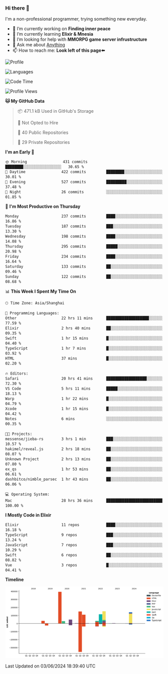 ### Hi there 👋

I'm a non-professional programmer, trying something new everyday.

<!--
**dyzdyz010/dyzdyz010** is a ✨ _special_ ✨ repository because its `README.md` (this file) appears on your GitHub profile.
-->

- 🔭 I’m currently working on **Finding inner peace**
- 🌱 I’m currently learning **Elixir & Mnesia**
- 🤔 I’m looking for help with **MMORPG game server infrustructure**
- 💬 Ask me about [Anything](https://github.com/dyzdyz010/dyzdyz010/issues)
- 📫 How to reach me: **Look left of this page⬅️**

<!-- - 👯 I’m looking to collaborate on
- 😄 Pronouns: ...
- ⚡ Fun fact: ...
 -->
 
![Profile](https://github-readme-stats.vercel.app/api?username=dyzdyz010&count_private=true&show_icons=true&theme=dracula)

![Languages](https://github-readme-stats.vercel.app/api/top-langs/?username=dyzdyz010&layout=compact&theme=dracula)

<!--START_SECTION:waka-->
![Code Time](http://img.shields.io/badge/Code%20Time-1%2C566%20hrs%2029%20mins-blue)

![Profile Views](http://img.shields.io/badge/Profile%20Views-8-blue)

**🐱 My GitHub Data** 

> 📦 471.1 kB Used in GitHub's Storage 
 > 
> 🚫 Not Opted to Hire
 > 
> 📜 40 Public Repositories 
 > 
> 🔑 29 Private Repositories 
 > 
**I'm an Early 🐤** 

```text
🌞 Morning                431 commits         ████████░░░░░░░░░░░░░░░░░   30.65 % 
🌆 Daytime                422 commits         ████████░░░░░░░░░░░░░░░░░   30.01 % 
🌃 Evening                527 commits         █████████░░░░░░░░░░░░░░░░   37.48 % 
🌙 Night                  26 commits          ░░░░░░░░░░░░░░░░░░░░░░░░░   01.85 % 
```
📅 **I'm Most Productive on Thursday** 

```text
Monday                   237 commits         ████░░░░░░░░░░░░░░░░░░░░░   16.86 % 
Tuesday                  187 commits         ███░░░░░░░░░░░░░░░░░░░░░░   13.30 % 
Wednesday                198 commits         ████░░░░░░░░░░░░░░░░░░░░░   14.08 % 
Thursday                 295 commits         █████░░░░░░░░░░░░░░░░░░░░   20.98 % 
Friday                   234 commits         ████░░░░░░░░░░░░░░░░░░░░░   16.64 % 
Saturday                 133 commits         ██░░░░░░░░░░░░░░░░░░░░░░░   09.46 % 
Sunday                   122 commits         ██░░░░░░░░░░░░░░░░░░░░░░░   08.68 % 
```


📊 **This Week I Spent My Time On** 

```text
🕑︎ Time Zone: Asia/Shanghai

💬 Programming Languages: 
Other                    22 hrs 11 mins      ███████████████████░░░░░░   77.59 % 
Elixir                   2 hrs 40 mins       ██░░░░░░░░░░░░░░░░░░░░░░░   09.35 % 
Swift                    1 hr 15 mins        █░░░░░░░░░░░░░░░░░░░░░░░░   04.40 % 
TypeScript               1 hr 7 mins         █░░░░░░░░░░░░░░░░░░░░░░░░   03.92 % 
HTML                     37 mins             █░░░░░░░░░░░░░░░░░░░░░░░░   02.20 % 

🔥 Editors: 
Safari                   20 hrs 41 mins      ██████████████████░░░░░░░   72.30 % 
VS Code                  5 hrs 11 mins       █████░░░░░░░░░░░░░░░░░░░░   18.13 % 
Warp                     1 hr 22 mins        █░░░░░░░░░░░░░░░░░░░░░░░░   04.79 % 
Xcode                    1 hr 15 mins        █░░░░░░░░░░░░░░░░░░░░░░░░   04.42 % 
Notes                    6 mins              ░░░░░░░░░░░░░░░░░░░░░░░░░   00.35 % 

🐱‍💻 Projects: 
messense/jieba-rs        3 hrs 1 min         ███░░░░░░░░░░░░░░░░░░░░░░   10.57 % 
hakimel/reveal.js        2 hrs 18 mins       ██░░░░░░░░░░░░░░░░░░░░░░░   08.07 % 
Unknown Project          2 hrs 13 mins       ██░░░░░░░░░░░░░░░░░░░░░░░   07.80 % 
ex_qs                    1 hr 53 mins        ██░░░░░░░░░░░░░░░░░░░░░░░   06.61 % 
dashbitco/nimble_parsec  1 hr 43 mins        ██░░░░░░░░░░░░░░░░░░░░░░░   06.06 % 

💻 Operating System: 
Mac                      28 hrs 36 mins      █████████████████████████   100.00 % 
```

**I Mostly Code in Elixir** 

```text
Elixir                   11 repos            ████░░░░░░░░░░░░░░░░░░░░░   16.18 % 
TypeScript               9 repos             ███░░░░░░░░░░░░░░░░░░░░░░   13.24 % 
JavaScript               7 repos             ███░░░░░░░░░░░░░░░░░░░░░░   10.29 % 
Swift                    6 repos             ██░░░░░░░░░░░░░░░░░░░░░░░   08.82 % 
Vue                      3 repos             █░░░░░░░░░░░░░░░░░░░░░░░░   04.41 % 
```



**Timeline**

![Lines of Code chart](https://raw.githubusercontent.com/dyzdyz010/dyzdyz010/master/assets/bar_graph.png)


 Last Updated on 03/06/2024 18:39:40 UTC
<!--END_SECTION:waka-->
